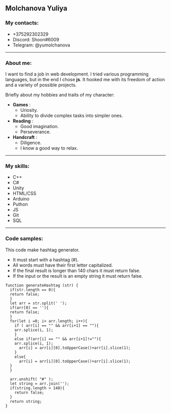 ## Molchanova Yuliya

### My contacts:
- +375292302329 
- Discord: Shoon#6009
- Telegram: @yumolchanova

***

### About me:
I want to find a job in web development. I tried various programming languages, but in the end I chose **js**. It hooked me with its freedom of action and a variety of possible projects.   

Briefly about my hobbies and traits of my character:  
- **Games** :  
    + Uriosity. 
    + Ability to divide complex tasks into simpler ones.
- **Reading** :
    + Good imagination.
    + Perseverance.
- **Handcraft** :
    + Diligence.
    + I know a good way to relax.
   
***

### My skills:

* C++
* C#
* Unity
* HTML/CSS
* Arduino
* Puthon
* JS
* Git
* SQL

***

### Code samples:

This code make hashtag generator.
* It must start with a hashtag (#).
* All words must have their first letter capitalized.
* If the final result is longer than 140 chars it must return false.
* If the input or the result is an empty string it must return false.

```JS
function generateHashtag (str) {
  if(str.length == 0){
  return false;
  }
  let arr = str.split(' ');
  if(arr[0] == ''){
  return false;
  }
  for(let i =0; i< arr.length; i++){
    if ( arr[i] == "" && arr[i+1] == ""){
    arr.splice(i, 1);
    }
    else if(arr[i] == "" && arr[i+1]!=""){
    arr.splice(i, 1);
      arr[i] = arr[i][0].toUpperCase()+arr[i].slice(1);
    }
    else{
      arr[i] = arr[i][0].toUpperCase()+arr[i].slice(1);
  }
  }
  
  arr.unshift( "#" );
  let string = arr.join('');
  if(string.length > 140){
    return false;
  }
  return string; 
}
```



